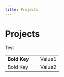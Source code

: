 ```yaml
---
title: Projects
---
```


# Projects

Test

| | |
|:-|-:|
|__Bold Key__   &nbsp;&nbsp;&nbsp;&nbsp;| Value1 |
| Bold Key   | Value2 |